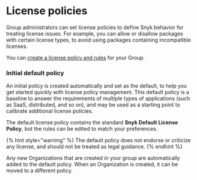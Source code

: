 # License policies

Group administrators can set license policies to define Snyk behavior for treating license issues. For example, you can allow or disallow packages with certain license types, to avoid using packages containing incompatible licenses.

You can [create a license policy and rules](create-a-license-policy-and-rules.md) for your Group.

### Initial default policy

An initial policy is created automatically and set as the default, to help you get started quickly with license policy management. This default policy is a baseline to answer the requirements of multiple types of applications (such as SaaS, distributed, and so on), and may be used as a starting point to calibrate additional license policies.&#x20;

The default license policy contains the standard **Snyk Default License Policy**, but the rules can be edited to match your preferences.

{% hint style="warning" %}
The default policy does not endorse or criticize any license, and should not be treated as legal guidance.
{% endhint %}

Any new Organizations that are created in your group are automatically added to the default policy. When an Organization is created, it can be moved to a different policy.
